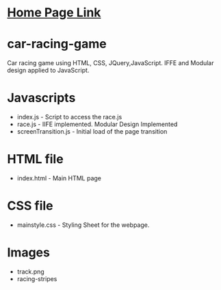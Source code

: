 # [Home Page Link](https://zalak13.github.io/car-racing-game/)

# car-racing-game
Car racing game using HTML, CSS, JQuery,JavaScript. IFFE and Modular design applied to JavaScript.


# Javascripts
* index.js - Script to access the race.js
* race.js - IIFE implemented. Modular Design Implemented
* screenTransition.js - Initial load of the page transition

# HTML file
* index.html - Main HTML page

# CSS file
* mainstyle.css - Styling Sheet for the webpage.

# Images
* track.png
* racing-stripes


